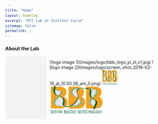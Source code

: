 ```yaml
---
title: "Home"
layout: homelay
excerpt: "RT2 Lab at Institut Curie"
sitemap: false
permalink: /
---
```


### About the Lab

<div style="display: flex; flex-direction: row;">
  
  <div style="flex-basis: 25%; background-color: #f2f2f2; padding: 10px;">
    <!-- Left section content goes here -->
  </div>
  
  <div style="flex-basis: 75%; padding: 10px;">
    <!-- Right section content goes here -->
    ![logo image 1](images/logo/bbb_logo_yl_xl_v1.jpg)
    ![logo image 2](images/logo/screen_shot_2018-02-19_at_10.50.36_am_0.png)
    <img src="images/logo/bbb_logo_yl_xl_v1.jpg" alt="logo example 2" width="50" height="50">
    <img src="images/logo/bbb_logo_yl_xl_v1.jpg" alt="logo example 3" style="width:50%;height:50%">
  </div>
  
</div>
